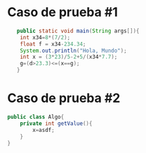 # Caso de prueba #1

```java
   public static void main(String args[]){
    int x34=8*(7/2);
    float f = x34-234.34;
    System.out.println("Hola, Mundo");
    int x = (3*23)/5-2+5/(x34*7.7);
    g=(d>23.3)<=(x==g);
   }
```

# Caso de prueba #2

```java
public class Algo{
    private int getValue(){
        x=asdf;
    }
}
```
